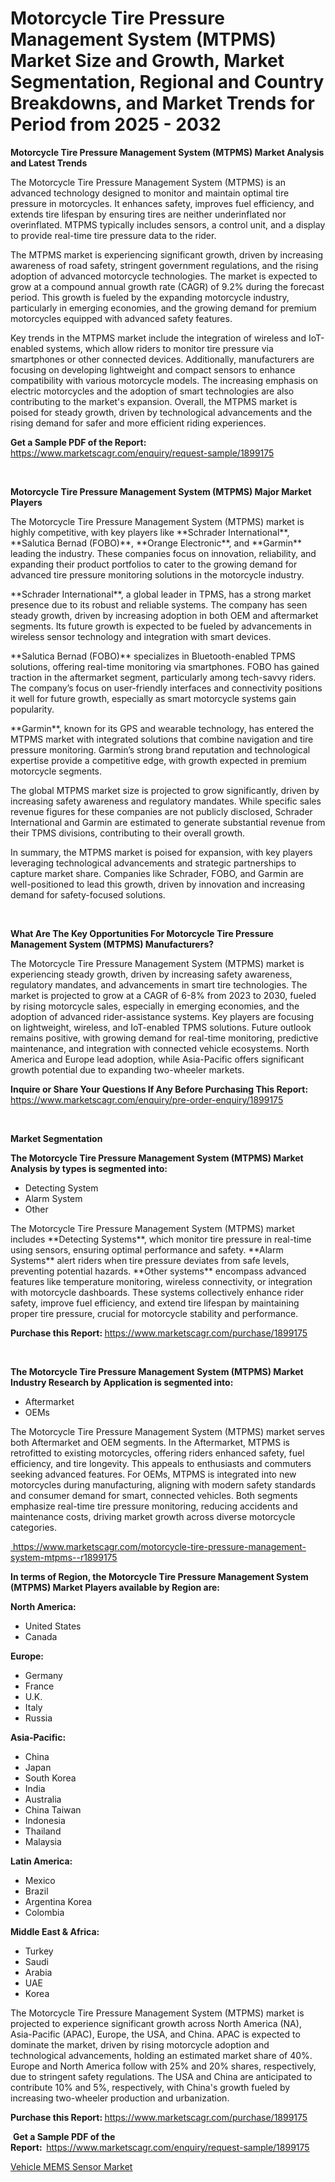<p><h1>Motorcycle Tire Pressure Management System  (MTPMS) Market Size and Growth, Market Segmentation, Regional and Country Breakdowns, and Market Trends for Period from 2025 -  2032</h1></p><p><strong>Motorcycle Tire Pressure Management System  (MTPMS) Market Analysis and Latest Trends</strong></p>
<p><p>The Motorcycle Tire Pressure Management System (MTPMS) is an advanced technology designed to monitor and maintain optimal tire pressure in motorcycles. It enhances safety, improves fuel efficiency, and extends tire lifespan by ensuring tires are neither underinflated nor overinflated. MTPMS typically includes sensors, a control unit, and a display to provide real-time tire pressure data to the rider.</p><p>The MTPMS market is experiencing significant growth, driven by increasing awareness of road safety, stringent government regulations, and the rising adoption of advanced motorcycle technologies. The market is expected to grow at a compound annual growth rate (CAGR) of 9.2% during the forecast period. This growth is fueled by the expanding motorcycle industry, particularly in emerging economies, and the growing demand for premium motorcycles equipped with advanced safety features.</p><p>Key trends in the MTPMS market include the integration of wireless and IoT-enabled systems, which allow riders to monitor tire pressure via smartphones or other connected devices. Additionally, manufacturers are focusing on developing lightweight and compact sensors to enhance compatibility with various motorcycle models. The increasing emphasis on electric motorcycles and the adoption of smart technologies are also contributing to the market's expansion. Overall, the MTPMS market is poised for steady growth, driven by technological advancements and the rising demand for safer and more efficient riding experiences.</p></p>
<p><strong>Get a Sample PDF of the Report:&nbsp;</strong> <a href="https://www.marketscagr.com/enquiry/request-sample/1899175?utm_campaign=1869&utm_medium=2&utm_source=Github&utm_content=ia&utm_term=24012025&utm_id=motorcycle-tire-pressure-management-system-mtpms">https://www.marketscagr.com/enquiry/request-sample/1899175</a></p>
<p>&nbsp;</p>
<p><strong>Motorcycle Tire Pressure Management System  (MTPMS) Major Market Players</strong></p>
<p><p>The Motorcycle Tire Pressure Management System (MTPMS) market is highly competitive, with key players like **Schrader International**, **Salutica Bernad (FOBO)**, **Orange Electronic**, and **Garmin** leading the industry. These companies focus on innovation, reliability, and expanding their product portfolios to cater to the growing demand for advanced tire pressure monitoring solutions in the motorcycle industry.</p><p>**Schrader International**, a global leader in TPMS, has a strong market presence due to its robust and reliable systems. The company has seen steady growth, driven by increasing adoption in both OEM and aftermarket segments. Its future growth is expected to be fueled by advancements in wireless sensor technology and integration with smart devices.</p><p>**Salutica Bernad (FOBO)** specializes in Bluetooth-enabled TPMS solutions, offering real-time monitoring via smartphones. FOBO has gained traction in the aftermarket segment, particularly among tech-savvy riders. The company’s focus on user-friendly interfaces and connectivity positions it well for future growth, especially as smart motorcycle systems gain popularity.</p><p>**Garmin**, known for its GPS and wearable technology, has entered the MTPMS market with integrated solutions that combine navigation and tire pressure monitoring. Garmin’s strong brand reputation and technological expertise provide a competitive edge, with growth expected in premium motorcycle segments.</p><p>The global MTPMS market size is projected to grow significantly, driven by increasing safety awareness and regulatory mandates. While specific sales revenue figures for these companies are not publicly disclosed, Schrader International and Garmin are estimated to generate substantial revenue from their TPMS divisions, contributing to their overall growth.</p><p>In summary, the MTPMS market is poised for expansion, with key players leveraging technological advancements and strategic partnerships to capture market share. Companies like Schrader, FOBO, and Garmin are well-positioned to lead this growth, driven by innovation and increasing demand for safety-focused solutions.</p></p>
<p>&nbsp;</p>
<p><strong>What Are The Key Opportunities For Motorcycle Tire Pressure Management System  (MTPMS) Manufacturers?</strong></p>
<p><p>The Motorcycle Tire Pressure Management System (MTPMS) market is experiencing steady growth, driven by increasing safety awareness, regulatory mandates, and advancements in smart tire technologies. The market is projected to grow at a CAGR of 6-8% from 2023 to 2030, fueled by rising motorcycle sales, especially in emerging economies, and the adoption of advanced rider-assistance systems. Key players are focusing on lightweight, wireless, and IoT-enabled TPMS solutions. Future outlook remains positive, with growing demand for real-time monitoring, predictive maintenance, and integration with connected vehicle ecosystems. North America and Europe lead adoption, while Asia-Pacific offers significant growth potential due to expanding two-wheeler markets.</p></p>
<p><strong>Inquire or Share Your Questions If Any Before Purchasing This Report:</strong> <a href="https://www.marketscagr.com/enquiry/pre-order-enquiry/1899175?utm_campaign=1869&utm_medium=2&utm_source=Github&utm_content=ia&utm_term=24012025&utm_id=motorcycle-tire-pressure-management-system-mtpms">https://www.marketscagr.com/enquiry/pre-order-enquiry/1899175</a></p>
<p>&nbsp;</p>
<p><strong>Market Segmentation</strong></p>
<p><strong>The Motorcycle Tire Pressure Management System  (MTPMS) Market Analysis by types is segmented into:</strong></p>
<p><ul><li>Detecting System</li><li>Alarm System</li><li>Other</li></ul></p>
<p><p>The Motorcycle Tire Pressure Management System (MTPMS) market includes **Detecting Systems**, which monitor tire pressure in real-time using sensors, ensuring optimal performance and safety. **Alarm Systems** alert riders when tire pressure deviates from safe levels, preventing potential hazards. **Other systems** encompass advanced features like temperature monitoring, wireless connectivity, or integration with motorcycle dashboards. These systems collectively enhance rider safety, improve fuel efficiency, and extend tire lifespan by maintaining proper tire pressure, crucial for motorcycle stability and performance.</p></p>
<p><strong>Purchase this Report:&nbsp;</strong><a href="https://www.marketscagr.com/purchase/1899175?utm_campaign=1869&utm_medium=2&utm_source=Github&utm_content=ia&utm_term=24012025&utm_id=motorcycle-tire-pressure-management-system-mtpms">https://www.marketscagr.com/purchase/1899175</a></p>
<p>&nbsp;</p>
<p><strong>The Motorcycle Tire Pressure Management System  (MTPMS) Market Industry Research by Application is segmented into:</strong></p>
<p><ul><li>Aftermarket</li><li>OEMs</li></ul></p>
<p><p>The Motorcycle Tire Pressure Management System (MTPMS) market serves both Aftermarket and OEM segments. In the Aftermarket, MTPMS is retrofitted to existing motorcycles, offering riders enhanced safety, fuel efficiency, and tire longevity. This appeals to enthusiasts and commuters seeking advanced features. For OEMs, MTPMS is integrated into new motorcycles during manufacturing, aligning with modern safety standards and consumer demand for smart, connected vehicles. Both segments emphasize real-time tire pressure monitoring, reducing accidents and maintenance costs, driving market growth across diverse motorcycle categories.</p></p>
<p><a href="https://www.marketscagr.com/motorcycle-tire-pressure-management-system-mtpms--r1899175?utm_campaign=1869&utm_medium=2&utm_source=Github&utm_content=ia&utm_term=24012025&utm_id=motorcycle-tire-pressure-management-system-mtpms">&nbsp;https://www.marketscagr.com/motorcycle-tire-pressure-management-system-mtpms--r1899175</a></p>
<p><strong>In terms of Region, the Motorcycle Tire Pressure Management System  (MTPMS) Market Players available by Region are:</strong></p>
<p>
    <p> <strong> North America: </strong>
        <ul>
            <li>United States</li>
            <li>Canada</li>
        </ul>
        </p> 
    <p> <strong> Europe: </strong>
        <ul>
            <li>Germany</li>
            <li>France</li>
            <li>U.K.</li>
            <li>Italy</li>
            <li>Russia</li>
        </ul>
        </p> 
    <p> <strong> Asia-Pacific: </strong>
        <ul>
            <li>China</li>
            <li>Japan</li>
            <li>South Korea</li>
            <li>India</li>
            <li>Australia</li>
            <li>China Taiwan</li>
            <li>Indonesia</li>
            <li>Thailand</li>
            <li>Malaysia</li>
        </ul>
        </p> 
    <p> <strong> Latin America: </strong>
        <ul>
            <li>Mexico</li>
            <li>Brazil</li>
            <li>Argentina Korea</li>
            <li>Colombia</li>
        </ul>
        </p> 
    <p> <strong> Middle East & Africa: </strong>
        <ul>
            <li>Turkey</li>
            <li>Saudi</li>
            <li>Arabia</li>
            <li>UAE</li>
            <li>Korea</li>
        </ul>
    </p>
    </p>
<p><p>The Motorcycle Tire Pressure Management System (MTPMS) market is projected to experience significant growth across North America (NA), Asia-Pacific (APAC), Europe, the USA, and China. APAC is expected to dominate the market, driven by rising motorcycle adoption and technological advancements, holding an estimated market share of 40%. Europe and North America follow with 25% and 20% shares, respectively, due to stringent safety regulations. The USA and China are anticipated to contribute 10% and 5%, respectively, with China's growth fueled by increasing two-wheeler production and urbanization.</p></p>
<p><strong>Purchase this Report: </strong><a href="https://www.marketscagr.com/purchase/1899175?utm_campaign=1869&utm_medium=2&utm_source=Github&utm_content=ia&utm_term=24012025&utm_id=motorcycle-tire-pressure-management-system-mtpms">https://www.marketscagr.com/purchase/1899175</a></p>
<p>&nbsp;<strong>Get a Sample PDF of the Report:&nbsp;&nbsp;</strong><a href="https://www.marketscagr.com/enquiry/request-sample/1899175?utm_campaign=1869&utm_medium=2&utm_source=Github&utm_content=ia&utm_term=24012025&utm_id=motorcycle-tire-pressure-management-system-mtpms">https://www.marketscagr.com/enquiry/request-sample/1899175</a></p>
<p><strong></strong></p>
<p><p><a href="https://github.com/CliffMedina6/Market-Research-Report-List-7/blob/main/vehicle-mems-sensor-market.md?utm_campaign=1869&utm_medium=2&utm_source=Github&utm_content=ia&utm_term=24012025&utm_id=motorcycle-tire-pressure-management-system-mtpms">Vehicle MEMS Sensor Market</a></p></p>